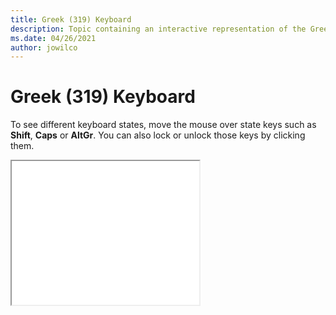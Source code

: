 ```yaml
--- 
title: Greek (319) Keyboard 
description: Topic containing an interactive representation of the Greek (319) Keyboard 
ms.date: 04/26/2021 
author: jowilco 
--- 
```

 
# Greek (319) Keyboard 
 
To see different keyboard states, move the mouse over state keys such as **Shift**, **Caps** or **AltGr**. You can also lock or unlock those keys by clicking them. 
 
<iframe src="kbdhe319.html" height="230"></iframe> 
